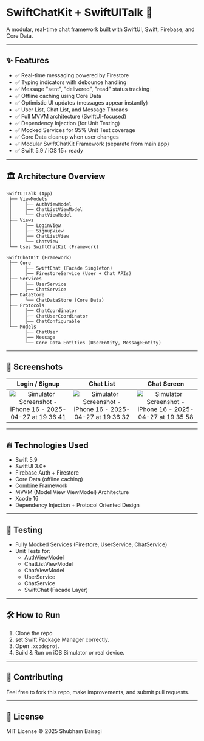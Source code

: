 
# SwiftChatKit + SwiftUITalk 🚀

A modular, real-time chat framework built with SwiftUI, Swift, Firebase, and Core Data.

---

## ✨ Features

- ✅ Real-time messaging powered by Firestore
- ✅ Typing indicators with debounce handling
- ✅ Message "sent", "delivered", "read" status tracking
- ✅ Offline caching using Core Data
- ✅ Optimistic UI updates (messages appear instantly)
- ✅ User List, Chat List, and Message Threads
- ✅ Full MVVM architecture (SwiftUI-focused)
- ✅ Dependency Injection (for Unit Testing)
- ✅ Mocked Services for 95% Unit Test coverage
- ✅ Core Data cleanup when user changes
- ✅ Modular SwiftChatKit Framework (separate from main app)
- ✅ Swift 5.9 / iOS 15+ ready

---

## 🏛 Architecture Overview

```plaintext
SwiftUITalk (App)
 ├── ViewModels
 │     ├── AuthViewModel
 │     ├── ChatListViewModel
 │     └── ChatViewModel
 ├── Views
 │     ├── LoginView
 │     ├── SignupView
 │     ├── ChatListView
 │     └── ChatView
 └── Uses SwiftChatKit (Framework)

SwiftChatKit (Framework)
 ├── Core
 │     ├── SwiftChat (Facade Singleton)
 │     ├── FirestoreService (User + Chat APIs)
 ├── Services
 │     ├── UserService
 │     ├── ChatService
 ├── DataStore
 │     └── ChatDataStore (Core Data)
 ├── Protocols
 │     ├── ChatCoordinator
 │     ├── ChatUserCoordinator
 │     ├── ChatConfigurable
 └── Models
       ├── ChatUser
       ├── Message
       └── Core Data Entities (UserEntity, MessageEntity)
```

---

## 📸 Screenshots

| Login / Signup | Chat List | Chat Screen |
|:---:|:---:|:---:|
| ![Simulator Screenshot - iPhone 16 - 2025-04-27 at 19 36 41](https://github.com/user-attachments/assets/bfa64e5b-ada3-48c4-9117-057717f3ea42) |![Simulator Screenshot - iPhone 16 - 2025-04-27 at 19 36 32](https://github.com/user-attachments/assets/dd02b4b6-fe3d-496d-ad1e-8f9ff628e48c) |![Simulator Screenshot - iPhone 16 - 2025-04-27 at 19 35 58](https://github.com/user-attachments/assets/e0846563-a48e-4db4-a94b-abc451ba7ce1)|

---

## 🔥 Technologies Used

- Swift 5.9
- SwiftUI 3.0+
- Firebase Auth + Firestore
- Core Data (offline caching)
- Combine Framework
- MVVM (Model View ViewModel) Architecture
- Xcode 16
- Dependency Injection + Protocol Oriented Design

---

## 🧪 Testing

- Fully Mocked Services (Firestore, UserService, ChatService)
- Unit Tests for:
  - AuthViewModel
  - ChatListViewModel
  - ChatViewModel
  - UserService
  - ChatService
  - SwiftChat (Facade Layer)

---

## 🛠 How to Run

1. Clone the repo
2. set Swift Package Manager correctly.
3. Open `.xcodeproj`.
5. Build & Run on iOS Simulator or real device.

---

## 🙌 Contributing

Feel free to fork this repo, make improvements, and submit pull requests.

---

## 📄 License

MIT License © 2025 Shubham Bairagi

